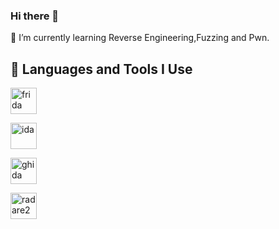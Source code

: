 ### Hi there 👋


<!--
**chan233/chan233** is a ✨ _special_ ✨ repository because its `README.md` (this file) appears on your GitHub profile.

Here are some ideas to get you started:

- 🔭 I’m currently working on ...
- 🌱 I’m currently learning ...
- 👯 I’m looking to collaborate on ...
- 🤔 I’m looking for help with ...
- 💬 Ask me about ...
- 📫 How to reach me: ...
- 😄 Pronouns: ...
- ⚡ Fun fact: ...

-->
🌱 I’m currently learning Reverse Engineering,Fuzzing and Pwn.

<h2>🚀 Languages and Tools I Use</h2>
<p>

<a target="_blank" href="https://avatars.githubusercontent.com/u/4073090?s=48&v=4" style="display: inline-block;"><img src="https://avatars.githubusercontent.com/u/4073090?s=48&v=4" alt="frida" width="42" height="42" /></a>

<a target="_blank" href="https://appsitory.com/data/windows/icons/ida-pro/ida-pro.png" style="display: inline-block;"><img src="https://appsitory.com/data/windows/icons/ida-pro/ida-pro.png" alt="ida" width="42" height="42" /></a>

<a target="_blank" href="https://ghidra-sre.org/images/GHIDRA_1.png" style="display: inline-block;"><img src="https://ghidra-sre.org/images/GHIDRA_1.png" alt="ghida" width="42" height="42" /></a>

<a target="_blank" href="https://avatars.githubusercontent.com/u/2842539?s=48&v=4" style="display: inline-block;"><img src="https://avatars.githubusercontent.com/u/2842539?s=48&v=4" alt="radare2" width="42" height="42" /></a>



</p>


